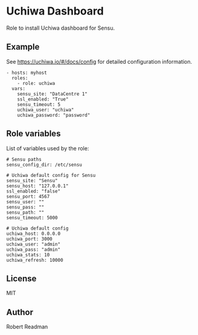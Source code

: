Uchiwa Dashboard
=======

Role to install Uchiwa dashboard for Sensu.

Example
-------
See https://uchiwa.io/#/docs/config for detailed configuration information.

```
- hosts: myhost
  roles:
    - role: uchiwa
  vars:
    sensu_site: "DataCentre 1"
    ssl_enabled: "True"
    sensu_timeout: 5
    uchiwa_user: "uchiwa"
    uchiwa_password: "password"
```

Role variables
--------------

List of variables used by the role:

```
# Sensu paths
sensu_config_dir: /etc/sensu

# Uchiwa default config for Sensu
sensu_site: "Sensu"
sensu_host: "127.0.0.1"
ssl_enabled: "false"
sensu_port: 4567
sensu_user: ""
sensu_pass: ""
sensu_path: ""
sensu_timeout: 5000

# Uchiwa default config
uchiwa_host: 0.0.0.0
uchiwa_port: 3000
uchiwa_user: "admin"
uchiwa_pass: "admin"
uchiwa_stats: 10
uchiwa_refresh: 10000
```

License
-------

MIT


Author
------

Robert Readman
